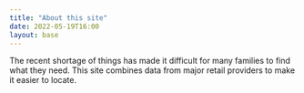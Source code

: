 ```yaml
---
title: "About this site"
date: 2022-05-19T16:00
layout: base
---
```


The recent shortage of things has made it difficult for many families to find what they need. This site combines data from major retail providers to make it easier to locate.
